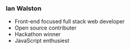 ### Ian Walston 

 - Front-end focused full stack web developer
 - Open source contributer
 - Hackathon winner
 - JavaScript enthusiest 

